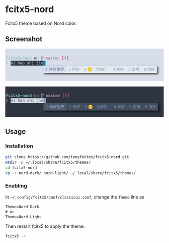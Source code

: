 # fcitx5-nord

Fcitx5 theme based on Nord color.

## Screenshot

![light](./shot/light.png)

![dark](./shot/dark.png)

## Usage

### Installation

```sh
git clone https://github.com/tonyfettes/fcitx5-nord.git
mkdir -p ~/.local/share/fcitx5/themes/
cd fcitx5-nord
cp -r nord-dark/ nord-light/ ~/.local/share/fcitx5/themes/
```

### Enabling

In `~/.config/fcitx5/conf/classicui.conf`, change the `Theme` line as

```dosini
Theme=Nord-Dark
# or
Theme=Nord-Light
```

Then restart fcitx5 to apply the theme.

```sh
fcitx5 -r
```
